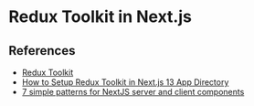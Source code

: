 # Redux Toolkit in Next.js

## References

- [Redux Toolkit](https://redux-toolkit.js.org/)
- [How to Setup Redux Toolkit in Next.js 13 App Directory](https://codevoweb.com/setup-redux-toolkit-in-nextjs-13-app-directory/)
- [7 simple patterns for NextJS server and client components](https://www.youtube.com/watch?v=m0lJhZ-ANoA)

